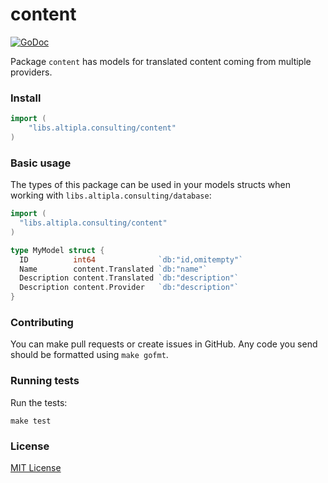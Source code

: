 
# content

[![GoDoc](https://godoc.org/libs.altipla.consulting/content?status.svg)](https://godoc.org/libs.altipla.consulting/content)

Package `content` has models for translated content coming from multiple providers.


### Install

```go
import (
	"libs.altipla.consulting/content"
)
```


### Basic usage

The types of this package can be used in your models structs when working with `libs.altipla.consulting/database`:

```go
import (
  "libs.altipla.consulting/content"
)

type MyModel struct {
  ID          int64              `db:"id,omitempty"`
  Name        content.Translated `db:"name"`
  Description content.Translated `db:"description"`
  Description content.Provider   `db:"description"`
}
```


### Contributing

You can make pull requests or create issues in GitHub. Any code you send should be formatted using ```make gofmt```.


### Running tests

Run the tests:

```shell
make test
```


### License

[MIT License](../LICENSE)
